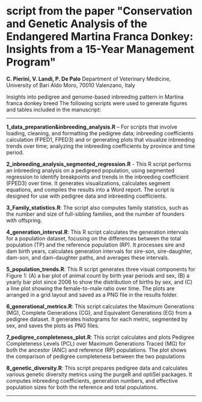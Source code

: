# script from the paper "Conservation and Genetic Analysis of the Endangered Martina Franca Donkey: Insights from a 15-Year Management Program"
**C. Pierini, V. Landi, P. De Palo**
Department of Veterinary Medicine, University of Bari Aldo Moro, 70010 Valenzano, Italy

Insights into pedigree and genome-based inbreeding pattern in Martina franca donkey breed
The following scripts were used to generate figures and tables included in the manuscript:

-------

**1_data_preparation&inbreeding_analysis.R** – For scripts that involve loading, cleaning, and formatting the pedigree data;  inbreeding coefficients calculation (FPED1, FPED3) and or generating plots that visualize inbreeding trends over time; analyzing the inbreeding coefficients by province and time period.

**2_inbreeding_analysis_segmented_regression.R** - This R script performs an inbreeding analysis on a pedigreed population, using segmented regression to identify breakpoints and trends in the inbreeding coefficient (FPED3) over time. It generates visualizations, calculates segment equations, and compiles the results into a Word report. The script is designed for use with pedigree data and inbreeding coefficients.

**3_Family_statistics.R**: The script also computes family statistics, such as the number and size of full-sibling families, and the number of founders with offspring. 

**4_generation_interval.R**: This R script calculates the generation intervals for a population dataset, focusing on the differences between the total population (TP) and the reference population (RP). It processes sire and dam birth years, calculates generation intervals for sire-son, sire-daughter, dam-son, and dam-daughter paths, and averages these intervals. 

**5_population_trends.R**: This R script generates three visual components for Figure 1: (A) a bar plot of animal count by birth year periods and sex, (B) a yearly bar plot since 2006 to show the distribution of births by sex, and (C) a line plot showing the female-to-male ratio over time. The plots are arranged in a grid layout and saved as a PNG file in the results folder.

**6_generational_metrics.R**: This script calculates the Maximum Generations (MG), Complete Generations (CG), and Equivalent Generations (EG) from a pedigree dataset. It generates histograms for each metric, segmented by sex, and saves the plots as PNG files. 

**7_pedigree_completeness_plot.R**: This script calculates and plots Pedigree Completeness Levels (PCL) over Maximum Generations Traced (MG) for both the ancestor (ANC) and reference (RP) populations. The plot shows the comparison of pedigree completeness between the two populations

**8_genetic_diversity.R**: This script prepares pedigree data and calculates various genetic diversity metrics using the purgeR and optiSel packages. It computes inbreeding coefficients, generation numbers, and effective population sizes for both the reference and total populations.

-------

